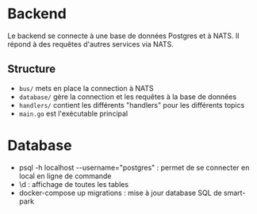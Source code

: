 # Backend

Le backend se connecte à une base de données Postgres et à NATS.
Il répond à des requêtes d'autres services via NATS.

## Structure

- `bus/` mets en place la connection à NATS
- `database/` gère la connection et les requêtes à la base de données
- `handlers/` contient les différents "handlers" pour les différents topics
- `main.go` est l'exécutable principal

# Database

- psql -h localhost --username="postgres" : permet de se connecter en local en ligne de commande
- \d : affichage de toutes les tables
- docker-compose up migrations : mise à jour database SQL de smart-park
